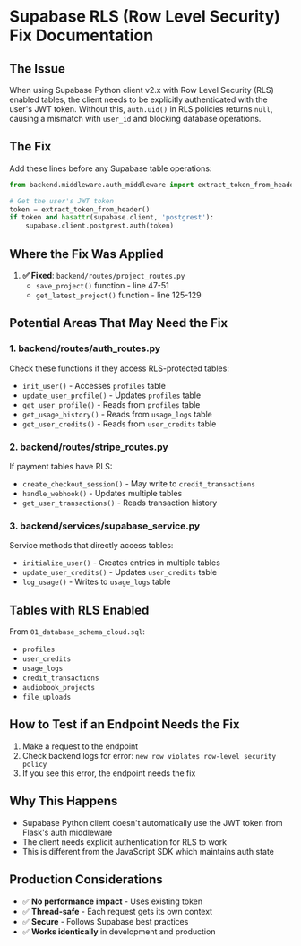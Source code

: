 # Supabase RLS (Row Level Security) Fix Documentation

## The Issue
When using Supabase Python client v2.x with Row Level Security (RLS) enabled tables, the client needs to be explicitly authenticated with the user's JWT token. Without this, `auth.uid()` in RLS policies returns `null`, causing a mismatch with `user_id` and blocking database operations.

## The Fix
Add these lines before any Supabase table operations:

```python
from backend.middleware.auth_middleware import extract_token_from_header

# Get the user's JWT token
token = extract_token_from_header()
if token and hasattr(supabase.client, 'postgrest'):
    supabase.client.postgrest.auth(token)
```

## Where the Fix Was Applied
1. **✅ Fixed**: `backend/routes/project_routes.py`
   - `save_project()` function - line 47-51
   - `get_latest_project()` function - line 125-129

## Potential Areas That May Need the Fix

### 1. **backend/routes/auth_routes.py**
Check these functions if they access RLS-protected tables:
- `init_user()` - Accesses `profiles` table
- `update_user_profile()` - Updates `profiles` table
- `get_user_profile()` - Reads from `profiles` table
- `get_usage_history()` - Reads from `usage_logs` table
- `get_user_credits()` - Reads from `user_credits` table

### 2. **backend/routes/stripe_routes.py**
If payment tables have RLS:
- `create_checkout_session()` - May write to `credit_transactions`
- `handle_webhook()` - Updates multiple tables
- `get_user_transactions()` - Reads transaction history

### 3. **backend/services/supabase_service.py**
Service methods that directly access tables:
- `initialize_user()` - Creates entries in multiple tables
- `update_user_credits()` - Updates `user_credits` table
- `log_usage()` - Writes to `usage_logs` table

## Tables with RLS Enabled
From `01_database_schema_cloud.sql`:
- `profiles`
- `user_credits`
- `usage_logs`
- `credit_transactions`
- `audiobook_projects`
- `file_uploads`

## How to Test if an Endpoint Needs the Fix
1. Make a request to the endpoint
2. Check backend logs for error: `new row violates row-level security policy`
3. If you see this error, the endpoint needs the fix

## Why This Happens
- Supabase Python client doesn't automatically use the JWT token from Flask's auth middleware
- The client needs explicit authentication for RLS to work
- This is different from the JavaScript SDK which maintains auth state

## Production Considerations
- ✅ **No performance impact** - Uses existing token
- ✅ **Thread-safe** - Each request gets its own context
- ✅ **Secure** - Follows Supabase best practices
- ✅ **Works identically** in development and production